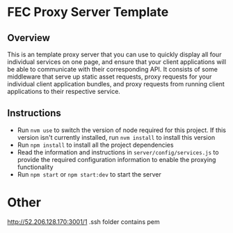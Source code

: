 # FEC Proxy Server Template

## Overview
This is an template proxy server that you can use to quickly display all four individual services on one page, and ensure that your client applications will be able to communicate with their corresponding API. It consists of some middleware that serve up static asset requests, proxy requests for your individual client application bundles, and proxy requests from running client applications to their respective service.

## Instructions
- Run `nvm use` to switch the version of node required for this project. If this version isn't currently installed, run `nvm install` to install this version
- Run `npm install` to install all the project dependencies
- Read the information and instructions in `server/config/services.js` to provide the required configuration information to enable the proxying functionality
- Run `npm start` or `npm start:dev` to start the server

# Other
http://52.206.128.170:3001/1
.ssh folder contains pem

